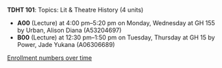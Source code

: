 **TDHT 101**: Topics: Lit & Theatre History (4 units)

- **A00** (Lecture) at 4:00 pm–5:20 pm on Monday, Wednesday at GH 155 by Urban, Alison Diana (A53204697)
- **B00** (Lecture) at 12:30 pm–1:50 pm on Tuesday, Thursday at GH 15 by Power, Jade Yukana (A06306689)

[Enrollment numbers over time](./TDHT101.tsv)
